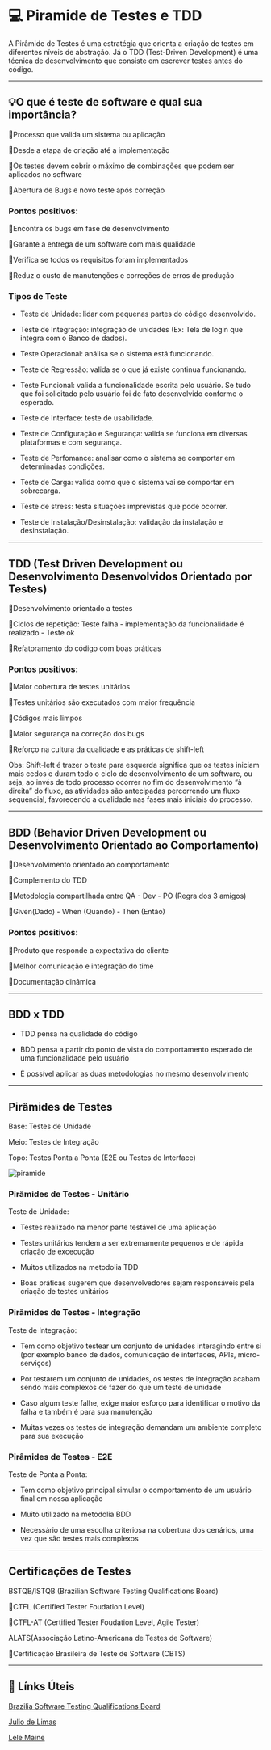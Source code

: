 # 💻 Piramide de Testes e TDD

A Pirâmide de Testes é uma estratégia que orienta a criação de testes em diferentes níveis de abstração. Já o TDD (Test-Driven Development) é uma técnica de desenvolvimento que consiste em escrever testes antes do código.

---

## 💡O que é teste de software e qual sua importância?

🔸Processo que valida um sistema ou aplicação

🔸Desde a etapa de criação até a implementação

🔸Os testes devem cobrir o máximo de combinações que podem ser aplicados no software

🔸Abertura de Bugs e novo teste após correção

### Pontos positivos: 

🔹Encontra os bugs em fase de desenvolvimento

🔹Garante a entrega de um software com mais qualidade

🔹Verifica se todos os requisitos foram implementados

🔹Reduz o custo de manutenções e correções de erros de produção

### Tipos de Teste

* Teste de Unidade: lidar com pequenas partes do código desenvolvido.

* Teste de Integração: integração de unidades (Ex: Tela de login que integra com o Banco de dados).

* Teste Operacional: análisa se o sistema está funcionando.

* Teste de Regressão: valida se o que já existe continua funcionando.

* Teste Funcional: valida a funcionalidade escrita pelo usuário. Se tudo que foi solicitado pelo usuário foi de fato desenvolvido conforme o esperado.

* Teste de Interface: teste de usabilidade.

* Teste de Configuração e Segurança: valida se funciona em diversas plataformas e com segurança.

* Teste de Perfomance: analisar como o sistema se comportar em determinadas condições.

* Teste de Carga: valida como que o sistema vai se comportar em sobrecarga.

* Teste de stress: testa situações imprevistas que pode ocorrer.

* Teste de Instalação/Desinstalação: validação da instalação e desinstalação.

---

## TDD (Test Driven Development ou Desenvolvimento Desenvolvidos Orientado por Testes)

🔸Desenvolvimento orientado a testes

🔸Ciclos de repetição: Teste falha - implementação da funcionalidade é realizado - Teste ok

🔸Refatoramento do código com boas práticas

### Pontos positivos: 

🔹Maior cobertura de testes unitários

🔹Testes unitários são executados com maior frequência

🔹Códigos mais limpos

🔹Maior segurança na correção dos bugs

🔹Reforço na cultura da qualidade e as práticas de shift-left

Obs: Shift-left é trazer o teste para esquerda significa que os testes iniciam mais cedos e duram todo o ciclo de desenvolvimento de um software, ou seja, ao invés de todo processo ocorrer no fim do desenvolvimento “à direita” do fluxo, as atividades são antecipadas percorrendo um fluxo sequencial, favorecendo a qualidade nas fases mais iniciais do processo.

---

## BDD (Behavior Driven Development ou Desenvolvimento Orientado ao Comportamento)

🔸Desenvolvimento orientado ao comportamento

🔸Complemento do TDD

🔸Metodologia compartilhada entre QA - Dev - PO (Regra dos 3 amigos)

🔸Given(Dado) - When (Quando) - Then (Então)

### Pontos positivos: 

🔹Produto que responde a expectativa do cliente

🔹Melhor comunicação e integração do time

🔹Documentação dinâmica

--- 

## BDD x TDD

* TDD pensa na qualidade do código

* BDD pensa a partir do ponto de vista do comportamento esperado de uma funcionalidade pelo usuário

* É possível aplicar as duas metodologias no mesmo desenvolvimento

--- 

## Pirâmides de Testes

Base: Testes de Unidade

Meio: Testes de Integração

Topo: Testes Ponta a Ponta (E2E ou Testes de Interface)

![piramide](https://user-images.githubusercontent.com/99419974/222497570-bd9d3689-ceed-4feb-ba06-fd3394078d00.png)

### Pirâmides de Testes - Unitário

Teste de Unidade: 

* Testes realizado na menor parte testável de uma aplicação

* Testes unitários tendem a ser extremamente pequenos e de rápida criação de excecução

* Muitos utilizados na metodolia TDD

* Boas práticas sugerem que desenvolvedores sejam responsáveis pela criação de testes unitários

### Pirâmides de Testes - Integração

Teste de Integração: 

* Tem como objetivo testear um conjunto de unidades interagindo entre si (por exemplo banco de dados, comunicação de interfaces, APIs, micro-serviços)

* Por testarem um conjunto de unidades, os testes de integração acabam sendo mais complexos de fazer do que um teste de unidade

* Caso algum teste falhe, exige maior esforço para identificar o motivo da falha e também é para sua manutenção

* Muitas vezes os testes de integração demandam um ambiente completo para sua execução

### Pirâmides de Testes - E2E

Teste de Ponta a Ponta:

* Tem como objetivo principal simular o comportamento de um usuário final em nossa aplicação

* Muito utilizado na metodolia BDD

* Necessário de uma escolha criteriosa na cobertura dos cenários, uma vez que são testes mais complexos

---

## Certificações de Testes

BSTQB/ISTQB (Brazilian Software Testing Qualifications Board)

🔹CTFL (Certified Tester Foudation Level)

🔹CTFL-AT (Certified Tester Foudation Level, Agile Tester)

ALATS(Associação Latino-Americana de Testes de Software)

🔹Certificação Brasileira de Teste de Software (CBTS)

---

## 📌 Línks Úteis
[Brazilia Software Testing Qualifications Board](https://bstqb.org.br/b9/)

[Julio de Limas](https://www.youtube.com/@JuliodeLimas)

[Lele Maine](https://www.youtube.com/@lelemainechannel)
